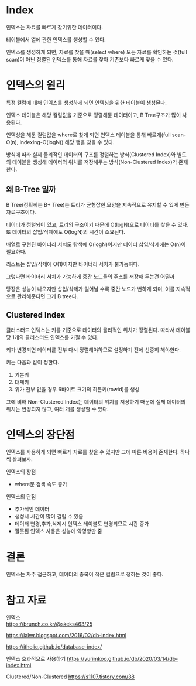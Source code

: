 # Index
인덱스는 자료를 빠르게 찾기위한 데이터이다.

테이블에서 열에 관한 인덱스를 생성할 수 있다.

인덱스를 생성하게 되면, 자료를 찾을 때(select where) 모든 자료를 확인하는 것(full scan)이 아닌 정렬된 인덱스를 통해 자료를 찾아 기존보다 빠르게 찾을 수 있다.

# 인덱스의 원리
특정 컬럼에 대해 인덱스를 생성하게 되면 인덱싱을 위한 테이블이 생성된다.

인덱스 테이블은 해당 컬럼값을 기준으로 정렬해둔 데이터이고, B Tree구조가 많이 사용된다.

인덱싱을 해둔 컬럼값을 where로 찾게 되면 인덱스 테이블을 통해 빠르게(full scan-O(n), indexing-O(logN)) 해당 행을 찾을 수 있다.

방식에 따라 실제 물리적인 데이터의 구조를 정렬하는 방식(Clustered Index)와 별도의 테이블을 생성해 데이터의 위치를 저장해두는 방식(Non-Clustered Index)가 존재한다.

## 왜 B-Tree 일까
B Tree(정확히는 B+ Tree)는 트리가 균형잡힌 모양을 지속적으로 유지할 수 있게 만든 자료구조이다.

데이터가 정렬되어 있고, 트리의 구조이기 때문에 O(logN)으로 데이터를 찾을 수 있다. 또 데이터의 삽입/삭제에도 O(logN)의 시간이 소요된다.

배열로 구현된 바이너리 서치도 탐색에 O(logN)이지만 데이터 삽입/삭제에는 O(n)이 필요하다.

리스트는 삽입/삭제에 O(1)이지만 바이너리 서치가 불가능하다.

그렇다면 바이너리 서치가 가능하게 중간 노드들의 주소를 저장해 두는건 어떨까

당장은 성능이 나오지만 삽입/삭제가 일어날 수록 중간 노드가 변하게 되며, 이를 지속적으로 관리해준다면 그게 B tree다.

## Clustered Index
클러스터드 인덱스는 키를 기준으로 데이터의 물리적인 위치가 정렬된다. 따라서 테이블 당 1개의 클러스터드 인덱스를 가질 수 있다.

키가 변경되면 데이터를 전부 다시 정렬해야하므로 설정하기 전에 신중히 해야한다.

키는 다음과 같이 정한다.
1. 기본키
2. 대체키
3. 위가 전부 없을 경우 6바이트 크기의 히든키(rowid)를 생성

그에 비해 Non-Clustered Index는 데이터의 위치를 저장하기 때문에 실제 데이터의 위치는 변경되지 않고, 여러 개를 생성할 수 있다.

# 인덱스의 장단점

인덱스를 사용하게 되면 빠르게 자료를 찾을 수 있지만 그에 따른 비용이 존재한다. 하나씩 살펴보자.

인덱스의 장점
- where문 검색 속도 증가

인덱스의 단점
- 추가적인 데이터
- 생성시 시간이 많이 걸릴 수 있음
- 데이터 변경,추가,삭제시 인덱스 테이블도 변경되므로 시간 증가
- 잘못된 인덱스 사용은 성능에 악영향만 줌

# 결론
인덱스는 자주 접근하고, 데이터의 중복이 적은 컬럼으로 정하는 것이 좋다.

# 참고 자료
인덱스<br>
https://brunch.co.kr/@skeks463/25

https://lalwr.blogspot.com/2016/02/db-index.html

https://itholic.github.io/database-index/

인덱스 효과적으로 사용하기
https://yurimkoo.github.io/db/2020/03/14/db-index.html

Clustered/Non-Clustered
https://s1107.tistory.com/38
